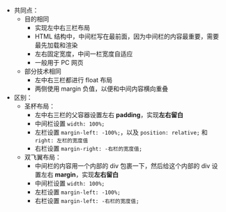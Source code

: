 - 共同点：
  - 目的相同
    - 实现左中右三栏布局
    - HTML 结构中，中间栏写在最前面，因为中间栏的内容最重要，需要最先加载和渲染
    - 左右固定宽度，中间一栏宽度自适应
    - 一般用于 PC 网页
  - 部分技术相同
    - 左中右三栏都进行 float 布局
    - 两侧使用 margin 负值，以便和中间内容横向重叠
- 区别：
  - 圣杯布局：
    - 左中右三栏的父容器设置左右 __padding__，实现**左右留白**
    - 中间栏设置 `width: 100%;`
    - 左栏设置 `margin-left: -100%;`，以及 `position: relative;` 和 `right: 左栏的宽度值`
    - 右栏设置 `margin-right: -右栏的宽度值;`
  - 双飞翼布局：
    - 中间栏的内容用一个内部的 div 包裹一下，然后给这个内部的 div 设置左右 __margin__，实现**左右留白**
    - 中间栏设置 `width: 100%;`
    - 左栏设置 `margin-left: -100%;`
    - 右栏设置 `margin-left: -右栏的宽度值;`